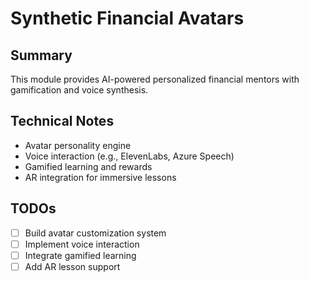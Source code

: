 # Synthetic Financial Avatars

## Summary
This module provides AI-powered personalized financial mentors with gamification and voice synthesis.

## Technical Notes
- Avatar personality engine
- Voice interaction (e.g., ElevenLabs, Azure Speech)
- Gamified learning and rewards
- AR integration for immersive lessons

## TODOs
- [ ] Build avatar customization system
- [ ] Implement voice interaction
- [ ] Integrate gamified learning
- [ ] Add AR lesson support

